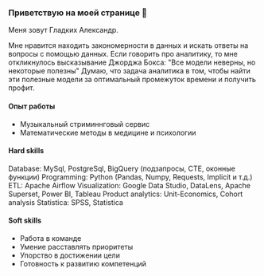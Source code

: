 ### Приветствую на моей странице 👋

Меня зовут Гладких Александр. 

Мне нравится находить закономерности в данных и искать ответы на вопросы с помощью данных. 
Если говорить про аналитику, то мне откликнулось высказывание Джорджа Бокса:
"Все модели неверны, но некоторые полезны"
Думаю, что задача аналитика в том, чтобы найти эти полезные модели за оптимальный промежуток времени и получить профит. 

#### Опыт работы 
* Музыкальный стриминнговый сервис
* Математические методы в медицине и психологии

#### Hard skills
Database: MySql, PostgreSql, BigQuery (подзапросы, CTE, оконные функции)
Programming: Python (Pandas, Numpy, Requests, Implicit и т.д.)
ETL: Apache Airflow
Visualization: Google Data Studio, DataLens, Apache Superset, Power BI, Tableau
Product analytics: Unit-Economics, Cohort analysis
Statistica: SPSS, Statistica

#### Soft skills
* Работа в команде
* Умение расставлять приоритеты
* Упорство в достижении цели
* Готовность к развитию компетенций


<!--
**shon87/shon87** is a ✨ _special_ ✨ repository because its `README.md` (this file) appears on your GitHub profile.

Here are some ideas to get you started:

- 🔭 I’m currently working on ...
- 🌱 I’m currently learning ...
- 👯 I’m looking to collaborate on ...
- 🤔 I’m looking for help with ...
- 💬 Ask me about ...
- 📫 How to reach me: ...
- 😄 Pronouns: ...
- ⚡ Fun fact: ...
-->
